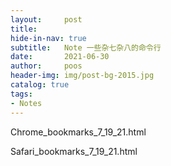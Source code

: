 ```yaml
---
layout:     post
title:      
hide-in-nav: true
subtitle:   Note 一些杂七杂八的命令行
date:       2021-06-30
author:     poos
header-img: img/post-bg-2015.jpg
catalog: true
tags:
- Notes
---
```


Chrome_bookmarks_7_19_21.html

Safari_bookmarks_7_19_21.html